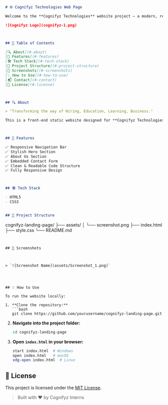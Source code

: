 ```markdown
# 🌐 Cognifyz Technologies Web Page

Welcome to the **Cognifyz Technologies** website project — a modern, responsive landing page built using **HTML** and **CSS**. This project presents the brand's vision, services, and a contact form in a sleek and user-friendly layout.

![Cognifyz Logo](cognifyz-1.png)



## 📌 Table of Contents

[🔍 About](#-about)
[🚀 Features](#-features)
[🛠️ Tech Stack](#️-tech-stack)
[📁 Project Structure](#-project-structure)
[📸 Screenshots](#-screenshots)
[💡 How to Use](#-how-to-use)
[📬 Contact](#-contact)
[📄 License](#-license)



## 🔍 About

> "Transforming the way of Hiring, Education, Learning, Business."

This is a front-end static website designed for **Cognifyz Technologies**, a company leading in the AI, ML, and Data Analytics space. It showcases the company's mission, offerings, and a form to connect with potential users or clients.



## 🚀 Features

✅ Responsive Navigation Bar
✅ Stylish Hero Section
✅ About Us Section
✅ Embedded Contact Form
✅ Clean & Readable Code Structure
✅ Fully Responsive Design



## 🛠️ Tech Stack

- HTML5
- CSS3


## 📁 Project Structure

```

cognifyz-landing-page/
├── assets/
│   └── screenshot.png
├── index.html
├── style.css
└── README.md


````


## 📸 Screenshots



> `![Screenshot Name](assets/Screenshot_1.png)`




## 💡 How to Use

To run the website locally:

1. **Clone the repository:**
   ```bash
   git clone https://github.com/yourusername/cognifyz-landing-page.git
````

2. **Navigate into the project folder:**

   ```bash
   cd cognifyz-landing-page
   ```

3. **Open `index.html` in your browser:**

   ```bash
   start index.html  # Windows
   open index.html   # macOS
   xdg-open index.html  # Linux
   ```


## 📄 License

This project is licensed under the [MIT License](LICENSE).


> Built with ❤️ by Cognifyz Interns




